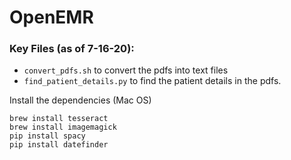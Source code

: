 # OpenEMR

### Key Files (as of 7-16-20): 
- `convert_pdfs.sh` to convert the pdfs into text files
- `find_patient_details.py` to find the patient details in the pdfs. 

Install the dependencies (Mac OS)
```
brew install tesseract 
brew install imagemagick 
pip install spacy 
pip install datefinder
```
